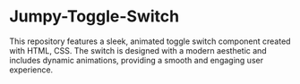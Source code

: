 # Jumpy-Toggle-Switch
This repository features a sleek, animated toggle switch component created with HTML, CSS. The switch is designed with a modern aesthetic and includes dynamic animations, providing a smooth and engaging user experience.
